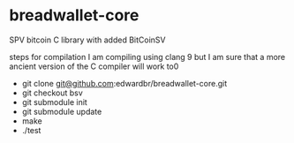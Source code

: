 # breadwallet-core
SPV bitcoin C library with added BitCoinSV 

steps for compilation
I am compiling using clang 9 but I am sure that a more ancient version of the C compiler will work to0

 - git clone git@github.com:edwardbr/breadwallet-core.git
 - git checkout bsv
 - git submodule init
 - git submodule update
 - make
 - ./test
